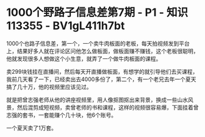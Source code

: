 # 1000个野路子信息差第7期 - P1 - 知识113355 - BV1gL411h7bt

1000个也路子信息差，第一个，一个卖牛肉板面的老板，每天拍视频发到平台上，结果好多人就在评论区问他怎么做板面，做板面赚不赚钱，这个老板很聪明，他就发现很多人想做这个小生意，就弄了一个做牛肉板面的课程。

卖299块钱挂在直播间，然后每天开直播做板面，有想学的就引导他们去买课程，我前几天看了一下，已经卖出去4000多份了，第二个，有一个老兄去年一个夏天搞了几十万，他的视频里应该见过。

就是把曾志强老师从他的讲座视频里，用人像抠图抠出来背景，换成一些山水风景，然后混剪成短视频，卖曾老师的书和课程，这样的视频很容易爆，下面挂着曾志强的套书，一套能赚个几十块，他6个账号。

一个夏天卖了1万套。
